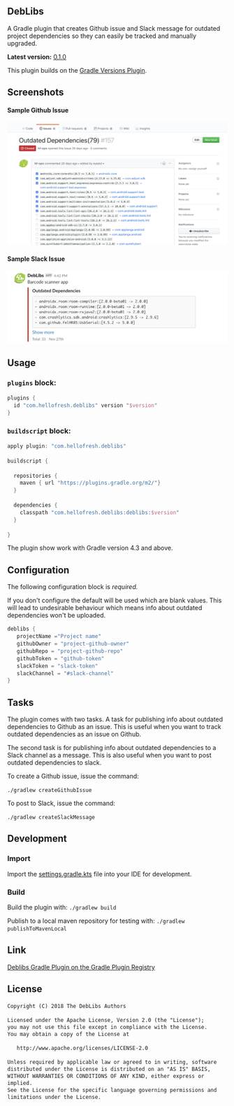 DebLibs
-------

A Gradle plugin that creates Github issue and Slack message for outdated project dependencies so they 
can easily be tracked and manually upgraded.

**Latest version:** [0.1.0](#)

This plugin builds on the [Gradle Versions Plugin](https://github.com/ben-manes/gradle-versions-plugin).

Screenshots
-----------

#### Sample Github Issue

![Alt text](screenshots/github-issue.png?raw=true "Sample github issue")

#### Sample Slack Issue
![Alt text](screenshots/slack-message.png?raw=true "Sample slack message")

Usage
-----

### `plugins` block:

```groovy
plugins {
  id "com.hellofresh.deblibs" version "$version"
}
```

### `buildscript` block:
```groovy
apply plugin: "com.hellofresh.deblibs"

buildscript {

  repositories {
    maven { url "https://plugins.gradle.org/m2/"}
  }

  dependencies {
    classpath "com.hellofresh.deblibs:deblibs:$version"
  }
  
}
```

The plugin show work with Gradle version 4.3 and above.

Configuration
-------------
The following configuration block is _required._

If you don't configure the default will be used which are blank values. This will lead to undesirable behaviour which means info about outdated dependencies won't be uploaded.

```groovy
deblibs {
   projectName ="Project name"
   githubOwner = "project-github-owner"
   githubRepo = "project-github-repo"
   githubToken = "github-token"
   slackToken = "slack-token"
   slackChannel = "#slack-channel"    
}

```

Tasks
----

The plugin comes with two tasks. A task for publishing info about outdated dependencies to Github as an issue. This is useful when you want to track outdated dependencies as an issue on Github.

The second task is for publishing info about outdated dependencies to a Slack channel as a message. This is also useful when you want to post outdated dependencies to slack.

To create a Github issue, issue the command:

`./gradlew createGithubIssue` 

To post to Slack, issue the command:

`./gradlew createSlackMessage`

Development
-----------
### Import
Import the [settings.gradle.kts](https://github.com/hellofresh/deblibs-gradle-plugin/blob/master/settings.gradle.kts) file into your IDE for development.

### Build

Build the plugin with: `./gradlew build`

Publish to a local maven repository for testing with: `./gradlew publishToMavenLocal`


Link
----
[Deblibs Gradle Plugin on the Gradle Plugin Registry](https://plugins.gradle.org/plugin/com.hellofresh.deblibs)

License
-------

    Copyright (C) 2018 The DebLibs Authors

    Licensed under the Apache License, Version 2.0 (the "License");
    you may not use this file except in compliance with the License.
    You may obtain a copy of the License at

       http://www.apache.org/licenses/LICENSE-2.0

    Unless required by applicable law or agreed to in writing, software
    distributed under the License is distributed on an "AS IS" BASIS,
    WITHOUT WARRANTIES OR CONDITIONS OF ANY KIND, either express or implied.
    See the License for the specific language governing permissions and
    limitations under the License.
